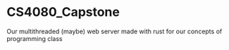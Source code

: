 # CS4080_Capstone
Our multithreaded (maybe) web server made with rust for our concepts of programming class
